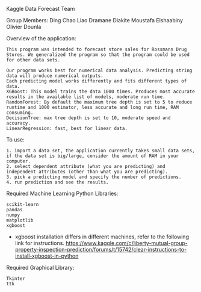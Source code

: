 Kaggle Data Forecast Team

Group Members:
	Ding Chao Liao
  Dramane Diakite
  Moustafa Elshaabiny
  Olivier Dounla

Overview of the application:

	This program was intended to forecast store sales for Rossmann Drug Stores. We generalized the program so that the program could be used for other data sets.

	Our program works best for numerical data analysis. Predicting string data will produce numerical outputs.
	Each predicting model works differently and fits different types of data.
	XGBoost: This model trains the data 1000 times. Produces most accurate results in the available list of models, moderate run time.
	RandomForest: By default the maximum tree depth is set to 5 to reduce runtime and 1000 estimator, less accurate and long run time, RAM consuming.
	DecisionTree: max tree depth is set to 10, moderate speed and accuracy.
	LinearRegression: fast, best for linear data.


To use:

	1. import a data set, the application currently takes small data sets, if the data set is big/large, consider the amount of RAM in your computer.
	2. select dependent attribute (what you are predicting) and independent attributes (other than what you are predicting).
	3. pick a predicting model and specify the number of predictions.
	4. run prediction and see the results.


Required Machine Learning Python Libraries:

	scikit-learn
	pandas
	numpy
	matplotlib
	xgboost

 * xgboost installation differs in different machines, refer to the following link for instructions. https://www.kaggle.com/c/liberty-mutual-group-property-inspection-prediction/forums/t/15742/clear-instructions-to-install-xgboost-in-python

Required Graphical Library:

	Tkinter
	ttk
